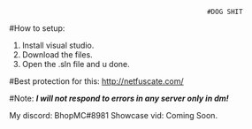                                                       #DOG SHIT
                                                      
#How to setup:
1. Install visual studio.
2. Download the files.
3. Open the .sln file and u done.

#Best protection for this:
http://netfuscate.com/

#Note:
_**I will not respond to errors in any server only in dm!**_

My discord: BhopMC#8981
Showcase vid: Coming Soon.
